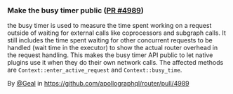 ### Make the busy timer public ([PR #4989](https://github.com/apollographql/router/pull/4989))

the busy timer is used to measure the time spent working on a request outside of waiting for external calls like coprocessors and subgraph calls. It still includes the time spent waiting for other concurrent requests to be handled (wait time in the executor) to show the actual router overhead in the request handling.
This makes the busy timer API public to let native plugins use it when they do their own network calls. The affected methods are `Context::enter_active_request` and `Context::busy_time`.

By [@Geal](https://github.com/Geal) in https://github.com/apollographql/router/pull/4989